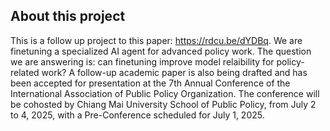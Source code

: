 ## About this project
This is a follow up project to this paper: https://rdcu.be/dYDBq.
We are finetuning a specialized AI agent for advanced policy work. The question we are answering is: can finetuning improve model relaibility for policy-related work? A follow-up academic paper is also being drafted and has been accepted for presentation at the 7th Annual Conference of the International Association of Public Policy Organization. The conference will be cohosted by Chiang Mai University School of Public Policy, from July 2 to 4, 2025, with a Pre-Conference scheduled for July 1, 2025. 
